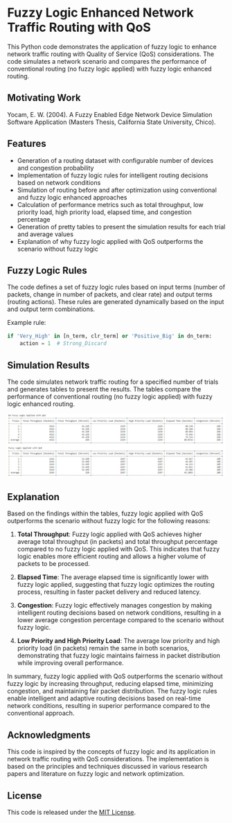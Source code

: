 # Fuzzy Logic Enhanced Network Traffic Routing with QoS

This Python code demonstrates the application of fuzzy logic to enhance network traffic routing with Quality of Service (QoS) considerations. The code simulates a network scenario and compares the performance of conventional routing (no fuzzy logic applied) with fuzzy logic enhanced routing.

## Motivating Work
Yocam, E. W. (2004). A Fuzzy Enabled Edge Network Device Simulation Software Application (Masters Thesis, California State University, Chico).

## Features

- Generation of a routing dataset with configurable number of devices and congestion probability
- Implementation of fuzzy logic rules for intelligent routing decisions based on network conditions
- Simulation of routing before and after optimization using conventional and fuzzy logic enhanced approaches
- Calculation of performance metrics such as total throughput, low priority load, high priority load, elapsed time, and congestion percentage
- Generation of pretty tables to present the simulation results for each trial and average values
- Explanation of why fuzzy logic applied with QoS outperforms the scenario without fuzzy logic

## Fuzzy Logic Rules

The code defines a set of fuzzy logic rules based on input terms (number of packets, change in number of packets, and clear rate) and output terms (routing actions). These rules are generated dynamically based on the input and output term combinations.

Example rule:
```python
if 'Very_High' in [n_term, clr_term] or 'Positive_Big' in dn_term:
    action = 1  # Strong_Discard
```

## Simulation Results

The code simulates network traffic routing for a specified number of trials and generates tables to present the results. The tables compare the performance of conventional routing (no fuzzy logic applied) with fuzzy logic enhanced routing.

![](https://github.com/ericyoc/fuzzy-logic-applied-routing-qos/blob/main/fuzzy_logic_applied_with_and_without_qos.jpg)

## Explanation

Based on the findings within the tables, fuzzy logic applied with QoS outperforms the scenario without fuzzy logic for the following reasons:

1. **Total Throughput**: Fuzzy logic applied with QoS achieves higher average total throughput (in packets) and total throughput percentage compared to no fuzzy logic applied with QoS. This indicates that fuzzy logic enables more efficient routing and allows a higher volume of packets to be processed.

2. **Elapsed Time**: The average elapsed time is significantly lower with fuzzy logic applied, suggesting that fuzzy logic optimizes the routing process, resulting in faster packet delivery and reduced latency.

3. **Congestion**: Fuzzy logic effectively manages congestion by making intelligent routing decisions based on network conditions, resulting in a lower average congestion percentage compared to the scenario without fuzzy logic.

4. **Low Priority and High Priority Load**: The average low priority and high priority load (in packets) remain the same in both scenarios, demonstrating that fuzzy logic maintains fairness in packet distribution while improving overall performance.

In summary, fuzzy logic applied with QoS outperforms the scenario without fuzzy logic by increasing throughput, reducing elapsed time, minimizing congestion, and maintaining fair packet distribution. The fuzzy logic rules enable intelligent and adaptive routing decisions based on real-time network conditions, resulting in superior performance compared to the conventional approach.

## Acknowledgments

This code is inspired by the concepts of fuzzy logic and its application in network traffic routing with QoS considerations. The implementation is based on the principles and techniques discussed in various research papers and literature on fuzzy logic and network optimization.

## License

This code is released under the [MIT License](LICENSE).
